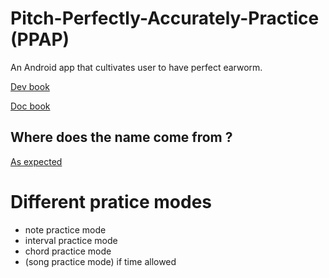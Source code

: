 # Pitch-Perfectly-Accurately-Practice (PPAP)
An Android app that cultivates user to have perfect earworm.

[Dev book](https://alexlai97.github.io/Pitch-Perfectly-Accurately-Practice/)

[Doc book](https://alexlai97.github.io/Pitch-Perfectly-Accurately-Practice/doc-book/index.html)

## Where does the name come from ?
[As expected](https://youtu.be/Ct6BUPvE2sM)


# Different pratice modes
- note practice mode
- interval practice mode
- chord practice mode
- (song practice mode) if time allowed

